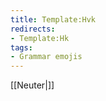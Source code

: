 ```yaml
---
title: Template:Hvk
redirects:
- Template:Hk
tags:
- Grammar emojis
---
```


[[Neuter|<span title="Neuter (hvorugkyn)" class='emoji neuter singular'></span>]]

